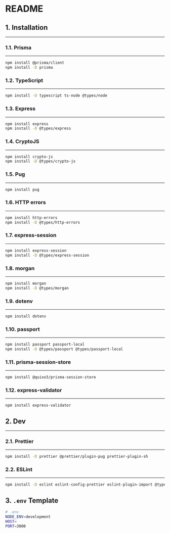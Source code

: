 # README

## 1. Installation

---

### 1.1. Prisma

---

```bash
npm install @prisma/client
npm install -D prisma
```

### 1.2. TypeScript

---

```bash
npm install -D typescript ts-node @types/node
```

### 1.3. Express

---

```bash
npm install express
npm install -D @types/express
```

### 1.4. CryptoJS

---

```bash
npm install crypto-js
npm install -D @types/crypto-js
```

### 1.5. Pug

---

```bash
npm install pug
```

### 1.6. HTTP errors

---

```bash
npm install http-errors
npm install -D @types/http-errors
```

### 1.7. express-session

---

```bash
npm install express-session
npm install -D @types/express-session
```

### 1.8. morgan

---

```bash
npm install morgan
npm install -D @types/morgan
```

### 1.9. dotenv

---

```bash
npm install dotenv
```

### 1.10. passport

---

```bash
npm install passport passport-local
npm install -D @types/passport @types/passport-local
```

### 1.11. prisma-session-store

---

```bash
npm install @quixo3/prisma-session-store
```

### 1.12. express-validator

---

```bash
npm install express-validator
```

## 2. Dev

---

### 2.1. Prettier

---

```bash
npm install -D prettier @prettier/plugin-pug prettier-plugin-sh
```

### 2.2. ESLint

---

```bash
npm install -D eslint eslint-config-prettier eslint-plugin-import @typescript-eslint/eslint-plugin
```

## 3. `.env` Template

```bash
# .env
NODE_ENV=development
HOST=
PORT=3000
```

